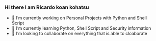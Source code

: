 ### Hi there I am Ricardo koan kohatsu 

- 🔭 I’m currently working on Personal Projects with Python and Shell Script 
- 🌱 I’m currently learning Python, Shell Script and Security information 
- 👯 I’m looking to collaborate on everything that is able to cloaborate


